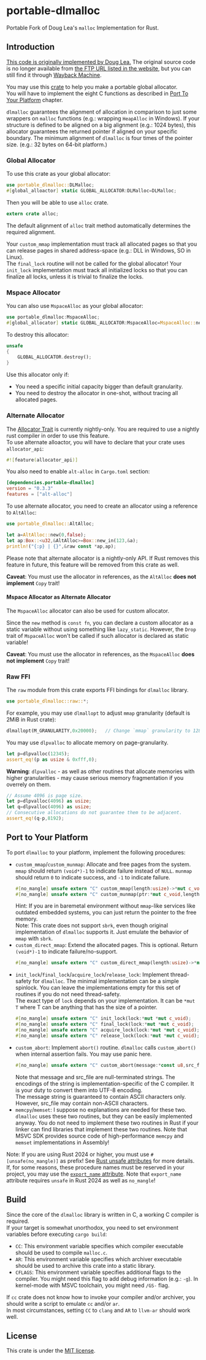 # portable-dlmalloc
Portable Fork of Doug Lea's `malloc` Implementation for Rust.

## Introduction
[This code is originally implemented by Doug Lea.](https://gee.cs.oswego.edu/dl/html/malloc.html) The original source code is no longer available from [the FTP URL listed in the website](ftp://g.oswego.edu/pub/misc/malloc.c), but you can still find it through [Wayback Machine](https://web.archive.org/web/20190530015756/ftp://g.oswego.edu/pub/misc/malloc.c).

You may use this [crate](https://crates.io/crates/portable-dlmalloc) to help you make a portable global allocator. \
You will have to implement the eight C functions as described in [Port To Your Platform](#port-to-your-platform) chapter.

`dlmalloc` guarantees the alignment of allocation in comparison to just some wrappers on `malloc` functions (e.g.: wrapping `HeapAlloc` in Windows). If your structure is defined to be aligned on a big alignment (e.g.: 1024 bytes), this allocator guarantees the returned pointer if aligned on your specific boundary. The minimum alignment of `dlmalloc` is four times of the pointer size. (e.g.: 32 bytes on 64-bit platform.)

### Global Allocator
To use this crate as your global allocator:
```Rust
use portable_dlmalloc::DLMalloc;
#[global_alloactor] static GLOBAL_ALLOCATOR:DLMalloc=DLMalloc;
```
Then you will be able to use `alloc` crate.
```Rust
extern crate alloc;
```

The default alignment of `alloc` trait method automatically determines the required alignment.

Your `custom_mmap` implementation must track all allocated pages so that you can release pages in shared address-space (e.g.: DLL in Windows, SO in Linux). \
The `final_lock` routine will not be called for the global allocator! Your `init_lock` implementation must track all initialized locks so that you can finalize all locks, unless it is trivial to finalize the locks.

### Mspace Allocator
You can also use `MspaceAlloc` as your global allocator:
```Rust
use portable_dlmalloc:MspaceAlloc;
#[global_allocator] static GLOBAL_ALLOCATOR:MspaceAlloc=MspaceAlloc::new(0);
```
To destroy this allocator:
```Rust
unsafe
{
	GLOBAL_ALLOCATOR.destroy();
}
```
Use this allocator only if:
- You need a specific initial capacity bigger than default granularity.
- You need to destroy the allocator in one-shot, without tracing all allocated pages.

### Alternate Allocator
The [Allocator Trait](https://doc.rust-lang.org/alloc/alloc/trait.Allocator.html) is currently nightly-only. You are required to use a nightly rust compiler in order to use this feature. \
To use alternate alloactor, you will have to declare that your crate uses `allocator_api`:
```Rust
#![feature(allocator_api)]
```
You also need to enable `alt-alloc` in `Cargo.toml` section:
```toml
[dependencies.portable-dlmalloc]
version = "0.3.3"
features = ["alt-alloc"]
```
To use alternate allocator, you need to create an allocator using a reference to `AltAlloc`:
```Rust
use portable_dlmalloc::AltAlloc;

let a=AltAlloc::new(0,false);
let ap:Box::<u32,&AltAlloc>=Box::new_in(123,&a);
println!("{:p} | {}",&raw const *ap,ap);
```
Please note that alternate allocator is a nightly-only API. If Rust removes this feature in future, this feature will be removed from this crate as well.

**Caveat**: You must use the allocator in references, as the `AltAlloc` **does not implement** `Copy` trait!

#### Mspace Allocator as Alternate Allocator
The `MspaceAlloc` allocator can also be used for custom allocator.

Since the `new` method is `const fn`, you can declare a custom allocator as a static variable without using something like `lazy_static`. However, the `Drop` trait of `MspaceAlloc` won't be called if such allocator is declared as static variable!

**Caveat**: You must use the allocator in references, as the `MspaceAlloc` **does not implement** `Copy` trait!

### Raw FFI
The `raw` module from this crate exports FFI bindings for `dlmalloc` library.
```Rust
use portable_dlmalloc::raw::*;
```
For example, you may use `dlmallopt` to adjust `mmap` granularity (default is 2MiB in Rust crate):
```Rust
dlmallopt(M_GRANULARITY,0x20000);	// Change `mmap` granularity to 128KiB.
```
You may use `dlpvalloc` to allocate memory on page-granularity.
```Rust
let p=dlpvalloc(12345);
assert_eq!(p as usize & 0xfff,0);
```
**Warning**: `dlpvalloc` - as well as other routines that allocate memories with higher granularities - may cause serious memory fragmentation if you overrely on them.
```Rust
// Assume 4096 is page size.
let p=dlpvalloc(4096) as usize;
let q=dlpvalloc(4096) as usize;
// Consecutive allocations do not guarantee them to be adjacent.
assert_eq!(q-p,8192);
```

## Port to Your Platform
To port `dlmalloc` to your platform, implement the following procedures:

- `custom_mmap`/`custom_munmap`: Allocate and free pages from the system. `mmap` should return `(void*)-1` to indicate failure instead of `NULL`. `munmap` should return `0` to indicate success, and `-1` to indicate failure.
	```Rust
	#[no_mangle] unsafe extern "C" custom_mmap(length:usize)->*mut c_void;
	#[no_mangle] unsafe extern "C" custom_munmap(ptr:*mut c_void,length:usize)->i32;
	```
	Hint: If you are in baremetal environment without `mmap`-like services like outdated embedded systems, you can just return the pointer to the free memory. \
	Note: This crate does not support `sbrk`, even though original implementation of `dlmalloc` supports it. Just emulate the behavior of `mmap` with `sbrk`.
- `custom_direct_mmap`: Extend the allocated pages. This is optional. Return `(void*)-1` to indicate failure/no-support.
	```Rust
	#[no_mangle] unsafe extern "C" custom_direct_mmap(length:usize)->*mut c_void;
	```
- `init_lock`/`final_lock`/`acquire_lock`/`release_lock`: Implement thread-safety for `dlmalloc`. The minimal implementation can be a simple spinlock. You can leave the implementations empty for this set of routines if you do not need thread-safety. \
	The exact type of `lock` depends on your implementation. It can be `*mut T` where T can be anything that has the size of a pointer.
	```Rust
	#[no_mangle] unsafe extern "C" init_lock(lock:*mut *mut c_void);    // Initialize the mutex.
	#[no_mangle] unsafe extern "C" final_lock(lock:*mut *mut c_void);   // Finalize the mutex.
	#[no_mangle] unsafe extern "C" acquire_lock(lock:*mut *mut c_void); // Acquire the mutex.
	#[no_mangle] unsafe extern "C" release_lock(lock:*mut *mut c_void); // Release the mutex.
	```
- `custom_abort`: Implement `abort()` routine. `dlmalloc` calls `custom_abort()` when internal assertion fails. You may use panic here.
	```Rust
	#[no_mangle] unsafe extern "C" custom_abort(message:*const u8,src_file:*const u8,src_line:u32)->!;
	```
	Note that message and src_file are null-terminated strings. The encodings of the string is implementation-specific of the C compiler. It is your duty to convert them into UTF-8 encoding. \
	The message string is guaranteed to contain ASCII characters only. However, src_file may contain non-ASCII characters.
- `memcpy`/`memset`: I suppose no explanations are needed for these two. `dlmalloc` uses these two routines, but they can be easily implemented anyway. You do not need to implement these two routines in Rust if your linker can find libraries that implement these two routines. Note that MSVC SDK provides source code of high-performance `memcpy` and `memset` implementations in Assembly!

Note: If you are using Rust 2024 or higher, you must use `#[unsafe(no_mangle)]` as prefix! See [Rust unsafe attributes](https://doc.rust-lang.org/edition-guide/rust-2024/unsafe-attributes.html) for more details. \
If, for some reasons, these procedure names must be reserved in your project, you may use the [`export_name` attribute](https://doc.rust-lang.org/reference/abi.html#the-export_name-attribute). Note that `export_name` attribute requires `unsafe` in Rust 2024 as well as `no_mangle`!

## Build
Since the core of the `dlmalloc` library is written in C, a working C compiler is required. \
If your target is somewhat unorthodox, you need to set environment variables before executing `cargo build`:

- `CC`: This environment variable specifies which compiler executable should be used to compile `malloc.c`.
- `AR`: This environment variable specifies which archiver executable should be used to archive this crate into a static library.
- `CFLAGS`: This environment variable specifies additional flags to the compiler. You might need this flag to add debug information (e.g.: `-g`). In kernel-mode with MSVC toolchain, you might need `/GS-` flag.

If `cc` crate does not know how to invoke your compiler and/or archiver, you should write a script to emulate `cc` and/or `ar`. \
In most circumstances, setting `CC` to `clang` and `AR` to `llvm-ar` should work well.

## License
This crate is under the [MIT license](./license.txt).